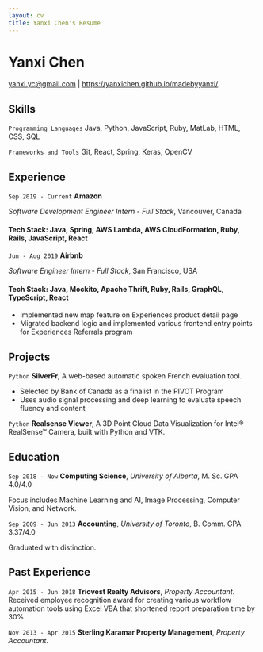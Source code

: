 ```yaml
---
layout: cv
title: Yanxi Chen's Resume
---
```

# Yanxi Chen

<div id="webaddress">
<a href="yanxi.yc@gmail.com">yanxi.yc@gmail.com</a>
| <a href="https://yanxichen.github.io/madebyyanxi/">https://yanxichen.github.io/madebyyanxi/</a>
</div>

## Skills

`Programming Languages`
Java, Python, JavaScript, Ruby, MatLab, HTML, CSS, SQL

`Frameworks and Tools`
Git, React, Spring, Keras, OpenCV

## Experience

`Sep 2019 - Current`
__Amazon__ 

*Software Development Engineer Intern - Full Stack*, Vancouver, Canada
#### Tech Stack: Java, Spring, AWS Lambda, AWS CloudFormation, Ruby, Rails, JavaScript, React


`Jun - Aug 2019`
__Airbnb__ 

*Software Engineer Intern - Full Stack*, San Francisco, USA
#### Tech Stack: Java, Mockito, Apache Thrift, Ruby, Rails, GraphQL, TypeScript, React
- Implemented new map feature on Experiences product detail page 
- Migrated backend logic and implemented various frontend entry points for Experiences Referrals program

## Projects

`Python`
__SilverFr__, A web-based automatic spoken French evaluation tool.
- Selected by Bank of Canada as a finalist in the PIVOT Program
- Uses audio signal processing and deep learning to evaluate speech fluency and content

`Python`
__Realsense Viewer__, A 3D Point Cloud Data Visualization for Intel® RealSense™ Camera, built with Python and VTK.


## Education

`Sep 2018 - Now`
__Computing Science__, *University of Alberta*, M. Sc. GPA 4.0/4.0

Focus includes Machine Learning and AI, Image Processing, Computer Vision, and Network.

`Sep 2009 - Jun 2013`
__Accounting__, *University of Toronto*, B. Comm. GPA 3.37/4.0

Graduated with distinction.

## Past Experience

`Apr 2015 - Jun 2018`
__Triovest Realty Advisors__, *Property Accountant*.
Received employee recognition award for creating various workflow automation tools using Excel VBA that shortened report preparation time by 30%.

`Nov 2013 - Apr 2015`
__Sterling Karamar Property Management__, *Property Accountant*.



<!-- ### Footer

Last updated: Oct 2019 -->
